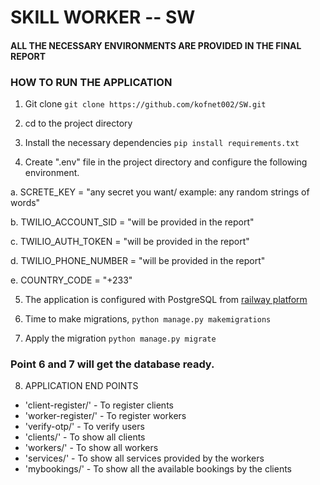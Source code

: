 # SKILL WORKER -- SW

#### ALL THE NECESSARY ENVIRONMENTS ARE PROVIDED IN THE FINAL REPORT

### HOW TO RUN THE APPLICATION 
1. Git clone ```git clone https://github.com/kofnet002/SW.git```

2. cd to the project directory

3. Install the necessary dependencies ```pip install requirements.txt```

4. Create ".env" file in the project directory and configure the following environment.

a. SCRETE_KEY = "any secret you want/ example: any random strings of words"

b. TWILIO_ACCOUNT_SID = "will be provided in the report"

c. TWILIO_AUTH_TOKEN = "will be provided in the report"

d. TWILIO_PHONE_NUMBER = "will be provided in the report"

e. COUNTRY_CODE = "+233"

5. The application is configured with PostgreSQL from [railway platform](https://railway.app)

6. Time to make migrations, ```python manage.py makemigrations```

7. Apply the migration ```python manage.py migrate``` 

### Point 6 and 7 will get the database ready. 

8. APPLICATION END POINTS 
+ 'client-register/' - To register clients
+ 'worker-register/' - To register workers
+ 'verify-otp/' - To verify users
+ 'clients/' - To show all clients
+ 'workers/' - To show all workers
+ 'services/' - To show all services provided by the workers
+ 'mybookings/' - To show all the available bookings by the clients
